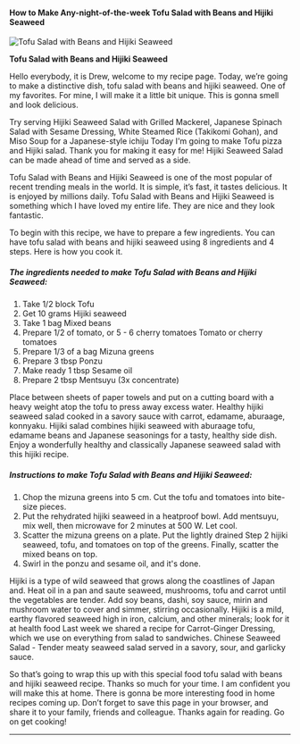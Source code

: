             

#### How to Make Any-night-of-the-week Tofu Salad with Beans and Hijiki Seaweed

![Tofu Salad with Beans and Hijiki Seaweed](https://img-global.cpcdn.com/recipes/5050952903032832/751x532cq70/tofu-salad-with-beans-and-hijiki-seaweed-recipe-main-photo.jpg)

**Tofu Salad with Beans and Hijiki Seaweed**

Hello everybody, it is Drew, welcome to my recipe page. Today, we’re going to make a distinctive dish, tofu salad with beans and hijiki seaweed. One of my favorites. For mine, I will make it a little bit unique. This is gonna smell and look delicious.

Try serving Hijiki Seaweed Salad with Grilled Mackerel, Japanese Spinach Salad with Sesame Dressing, White Steamed Rice (Takikomi Gohan), and Miso Soup for a Japanese-style ichiju Today I'm going to make Tofu pizza and Hijiki salad. Thank you for making it easy for me! Hijiki Seaweed Salad can be made ahead of time and served as a side.

Tofu Salad with Beans and Hijiki Seaweed is one of the most popular of recent trending meals in the world. It is simple, it’s fast, it tastes delicious. It is enjoyed by millions daily. Tofu Salad with Beans and Hijiki Seaweed is something which I have loved my entire life. They are nice and they look fantastic.

To begin with this recipe, we have to prepare a few ingredients. You can have tofu salad with beans and hijiki seaweed using 8 ingredients and 4 steps. Here is how you cook it.

##### The ingredients needed to make Tofu Salad with Beans and Hijiki Seaweed:

1.  Take 1/2 block Tofu
2.  Get 10 grams Hijiki seaweed
3.  Take 1 bag Mixed beans
4.  Prepare 1/2 of tomato, or 5 - 6 cherry tomatoes Tomato or cherry tomatoes
5.  Prepare 1/3 of a bag Mizuna greens
6.  Prepare 3 tbsp Ponzu
7.  Make ready 1 tbsp Sesame oil
8.  Prepare 2 tbsp Mentsuyu (3x concentrate)

Place between sheets of paper towels and put on a cutting board with a heavy weight atop the tofu to press away excess water. Healthy hijiki seaweed salad cooked in a savory sauce with carrot, edamame, aburaage, konnyaku. Hijiki salad combines hijiki seaweed with aburaage tofu, edamame beans and Japanese seasonings for a tasty, healthy side dish. Enjoy a wonderfully healthy and classically Japanese seaweed salad with this hijiki recipe.

##### Instructions to make Tofu Salad with Beans and Hijiki Seaweed:

1.  Chop the mizuna greens into 5 cm. Cut the tofu and tomatoes into bite-size pieces.
2.  Put the rehydrated hijiki seaweed in a heatproof bowl. Add mentsuyu, mix well, then microwave for 2 minutes at 500 W. Let cool.
3.  Scatter the mizuna greens on a plate. Put the lightly drained Step 2 hijiki seaweed, tofu, and tomatoes on top of the greens. Finally, scatter the mixed beans on top.
4.  Swirl in the ponzu and sesame oil, and it's done.

Hijiki is a type of wild seaweed that grows along the coastlines of Japan and. Heat oil in a pan and saute seaweed, mushrooms, tofu and carrot until the vegetables are tender. Add soy beans, dashi, soy sauce, mirin and mushroom water to cover and simmer, stirring occasionally. Hijiki is a mild, earthy flavored seaweed high in iron, calcium, and other minerals; look for it at health food Last week we shared a recipe for Carrot-Ginger Dressing, which we use on everything from salad to sandwiches. Chinese Seaweed Salad - Tender meaty seaweed salad served in a savory, sour, and garlicky sauce.

So that’s going to wrap this up with this special food tofu salad with beans and hijiki seaweed recipe. Thanks so much for your time. I am confident you will make this at home. There is gonna be more interesting food in home recipes coming up. Don’t forget to save this page in your browser, and share it to your family, friends and colleague. Thanks again for reading. Go on get cooking!

* * *